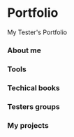 # Portfolio
My Tester's Portfolio
<h3>About me</h3>
<h3>Tools</h3>
<h3> Techical books</h3>
<h3>Testers groups</h3>
<h3>My projects</h3>

